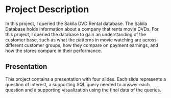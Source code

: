 # Project Description

In this project, I queried the Sakila DVD Rental database. The Sakila Database holds information about a company that rents movie DVDs. For this project, I queried the database to gain an understanding of the customer base, such as what the patterns in movie watching are across different customer groups, how they compare on payment earnings, and how the stores compare in their performance.

## Presentation

This project contains a presentation with four slides. Each slide represents a question of interest, a supporting SQL query needed to answer each question and a supporting visualization using the final data of the queries.